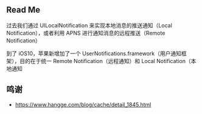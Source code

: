 ## Read Me

过去我们通过 UILocalNotification 来实现本地消息的推送通知（Local Notification），或者利用 APNS 进行通知消息的远程推送（Remote Notification）

到了 iOS10，苹果新增加了一个 UserNotifications.framework（用户通知框架），目的在于统一 Remote Notification（远程通知）和 Local Notification（本地通知


## 鸣谢
- https://www.hangge.com/blog/cache/detail_1845.html
